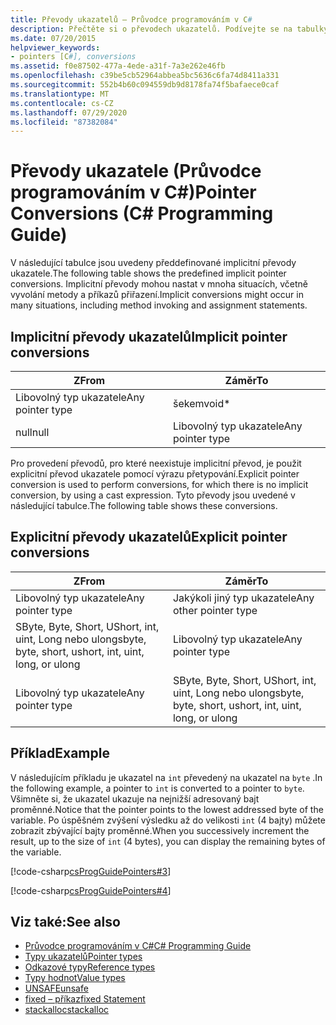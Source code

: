 ```yaml
---
title: Převody ukazatelů – Průvodce programováním v C#
description: Přečtěte si o převodech ukazatelů. Podívejte se na tabulky implicitních a explicitních převodů ukazatelů, příklady kódu a zobrazte další dostupné prostředky.
ms.date: 07/20/2015
helpviewer_keywords:
- pointers [C#], conversions
ms.assetid: f0e87502-477a-4ede-a31f-7a3e262e46fb
ms.openlocfilehash: c39be5cb52964abbea5bc5636c6fa74d8411a331
ms.sourcegitcommit: 552b4b60c094559db9d8178fa74f5bafaece0caf
ms.translationtype: MT
ms.contentlocale: cs-CZ
ms.lasthandoff: 07/29/2020
ms.locfileid: "87382084"
---
```

# <a name="pointer-conversions-c-programming-guide"></a><span data-ttu-id="1759b-104">Převody ukazatele (Průvodce programováním v C#)</span><span class="sxs-lookup"><span data-stu-id="1759b-104">Pointer Conversions (C# Programming Guide)</span></span>
<span data-ttu-id="1759b-105">V následující tabulce jsou uvedeny předdefinované implicitní převody ukazatele.</span><span class="sxs-lookup"><span data-stu-id="1759b-105">The following table shows the predefined implicit pointer conversions.</span></span> <span data-ttu-id="1759b-106">Implicitní převody mohou nastat v mnoha situacích, včetně vyvolání metody a příkazů přiřazení.</span><span class="sxs-lookup"><span data-stu-id="1759b-106">Implicit conversions might occur in many situations, including method invoking and assignment statements.</span></span>  
  
## <a name="implicit-pointer-conversions"></a><span data-ttu-id="1759b-107">Implicitní převody ukazatelů</span><span class="sxs-lookup"><span data-stu-id="1759b-107">Implicit pointer conversions</span></span>  
  
|<span data-ttu-id="1759b-108">Z</span><span class="sxs-lookup"><span data-stu-id="1759b-108">From</span></span>|<span data-ttu-id="1759b-109">Záměr</span><span class="sxs-lookup"><span data-stu-id="1759b-109">To</span></span>|  
|----------|--------|  
|<span data-ttu-id="1759b-110">Libovolný typ ukazatele</span><span class="sxs-lookup"><span data-stu-id="1759b-110">Any pointer type</span></span>|<span data-ttu-id="1759b-111">šekem</span><span class="sxs-lookup"><span data-stu-id="1759b-111">void\*</span></span>|  
|<span data-ttu-id="1759b-112">null</span><span class="sxs-lookup"><span data-stu-id="1759b-112">null</span></span>|<span data-ttu-id="1759b-113">Libovolný typ ukazatele</span><span class="sxs-lookup"><span data-stu-id="1759b-113">Any pointer type</span></span>|  
  
 <span data-ttu-id="1759b-114">Pro provedení převodů, pro které neexistuje implicitní převod, je použit explicitní převod ukazatele pomocí výrazu přetypování.</span><span class="sxs-lookup"><span data-stu-id="1759b-114">Explicit pointer conversion is used to perform conversions, for which there is no implicit conversion, by using a cast expression.</span></span> <span data-ttu-id="1759b-115">Tyto převody jsou uvedené v následující tabulce.</span><span class="sxs-lookup"><span data-stu-id="1759b-115">The following table shows these conversions.</span></span>  
  
## <a name="explicit-pointer-conversions"></a><span data-ttu-id="1759b-116">Explicitní převody ukazatelů</span><span class="sxs-lookup"><span data-stu-id="1759b-116">Explicit pointer conversions</span></span>  
  
|<span data-ttu-id="1759b-117">Z</span><span class="sxs-lookup"><span data-stu-id="1759b-117">From</span></span>|<span data-ttu-id="1759b-118">Záměr</span><span class="sxs-lookup"><span data-stu-id="1759b-118">To</span></span>|  
|----------|--------|  
|<span data-ttu-id="1759b-119">Libovolný typ ukazatele</span><span class="sxs-lookup"><span data-stu-id="1759b-119">Any pointer type</span></span>|<span data-ttu-id="1759b-120">Jakýkoli jiný typ ukazatele</span><span class="sxs-lookup"><span data-stu-id="1759b-120">Any other pointer type</span></span>|  
|<span data-ttu-id="1759b-121">SByte, Byte, Short, UShort, int, uint, Long nebo ulong</span><span class="sxs-lookup"><span data-stu-id="1759b-121">sbyte, byte, short, ushort, int, uint, long, or ulong</span></span>|<span data-ttu-id="1759b-122">Libovolný typ ukazatele</span><span class="sxs-lookup"><span data-stu-id="1759b-122">Any pointer type</span></span>|  
|<span data-ttu-id="1759b-123">Libovolný typ ukazatele</span><span class="sxs-lookup"><span data-stu-id="1759b-123">Any pointer type</span></span>|<span data-ttu-id="1759b-124">SByte, Byte, Short, UShort, int, uint, Long nebo ulong</span><span class="sxs-lookup"><span data-stu-id="1759b-124">sbyte, byte, short, ushort, int, uint, long, or ulong</span></span>|  
  
## <a name="example"></a><span data-ttu-id="1759b-125">Příklad</span><span class="sxs-lookup"><span data-stu-id="1759b-125">Example</span></span>  
 <span data-ttu-id="1759b-126">V následujícím příkladu je ukazatel na `int` převedený na ukazatel na `byte` .</span><span class="sxs-lookup"><span data-stu-id="1759b-126">In the following example, a pointer to `int` is converted to a pointer to `byte`.</span></span> <span data-ttu-id="1759b-127">Všimněte si, že ukazatel ukazuje na nejnižší adresovaný bajt proměnné.</span><span class="sxs-lookup"><span data-stu-id="1759b-127">Notice that the pointer points to the lowest addressed byte of the variable.</span></span> <span data-ttu-id="1759b-128">Po úspěšném zvýšení výsledku až do velikosti `int` (4 bajty) můžete zobrazit zbývající bajty proměnné.</span><span class="sxs-lookup"><span data-stu-id="1759b-128">When you successively increment the result, up to the size of `int` (4 bytes), you can display the remaining bytes of the variable.</span></span>  
  
 [!code-csharp[csProgGuidePointers#3](~/samples/snippets/csharp/VS_Snippets_VBCSharp/csProgGuidePointers/CS/Pointers2.cs#3)]  
  
 [!code-csharp[csProgGuidePointers#4](~/samples/snippets/csharp/VS_Snippets_VBCSharp/csProgGuidePointers/CS/Pointers.cs#4)]  
  
## <a name="see-also"></a><span data-ttu-id="1759b-129">Viz také:</span><span class="sxs-lookup"><span data-stu-id="1759b-129">See also</span></span>

- [<span data-ttu-id="1759b-130">Průvodce programováním v C#</span><span class="sxs-lookup"><span data-stu-id="1759b-130">C# Programming Guide</span></span>](../index.md)
- [<span data-ttu-id="1759b-131">Typy ukazatelů</span><span class="sxs-lookup"><span data-stu-id="1759b-131">Pointer types</span></span>](pointer-types.md)
- [<span data-ttu-id="1759b-132">Odkazové typy</span><span class="sxs-lookup"><span data-stu-id="1759b-132">Reference types</span></span>](../../language-reference/keywords/reference-types.md)
- [<span data-ttu-id="1759b-133">Typy hodnot</span><span class="sxs-lookup"><span data-stu-id="1759b-133">Value types</span></span>](../../language-reference/builtin-types/value-types.md)
- [<span data-ttu-id="1759b-134">UNSAFE</span><span class="sxs-lookup"><span data-stu-id="1759b-134">unsafe</span></span>](../../language-reference/keywords/unsafe.md)
- [<span data-ttu-id="1759b-135">fixed – příkaz</span><span class="sxs-lookup"><span data-stu-id="1759b-135">fixed Statement</span></span>](../../language-reference/keywords/fixed-statement.md)
- [<span data-ttu-id="1759b-136">stackalloc</span><span class="sxs-lookup"><span data-stu-id="1759b-136">stackalloc</span></span>](../../language-reference/operators/stackalloc.md)
